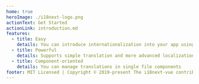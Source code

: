```yaml
---
home: true
heroImage: ./i18next-logo.png
actionText: Get Started
actionLink: introduction.md
features:
  - title: Easy
    details: You can introduce internationalization into your app using i18next
  - title: Powerful
    details: Supports simple translation and more advanced localization such as pluralization, numbers, datetime, etc.
  - title: Component-oriented
    details: You can manage translations in single file components
footer: MIT Licensed | Copyright © 2019-present The i18next-vue contributors
---
```

